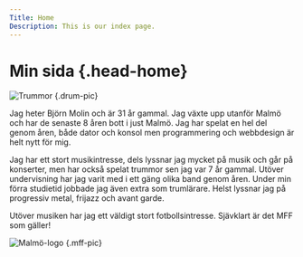 ```yaml
---
Title: Home
Description: This is our index page.
---
```


Min sida {.head-home}
==========================

![Trummor](image/drum.jpg) {.drum-pic}

Jag heter Björn Molin och är 31 år gammal. Jag växte upp utanför Malmö och har de senaste 8 åren bott i just Malmö. Jag har spelat en hel del genom åren, både dator och konsol men programmering och webbdesign är helt nytt för mig.  

Jag har ett stort musikintresse, dels lyssnar jag mycket på musik och går på konserter, men har också spelat trummor sen jag var 7 år gammal. Utöver undervisning har jag varit med i ett gäng olika band genom åren. Under min förra studietid jobbade jag även extra som trumlärare. Helst lyssnar jag på progressiv metal, frijazz och avant garde.  

Utöver musiken har jag ett väldigt stort fotbollsintresse. Sjävklart är det MFF som gäller!

![Malmö-logo](image/MFF.png) {.mff-pic}
